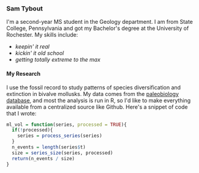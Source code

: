 ### Sam Tybout
I'm a second-year MS student in the Geology department. I am from State College, Pennsylvania and got my Bachelor's degree at the University of Rochester. My skills include:
* _keepin' it real_
* _kickin' it old school_
* _getting totally extreme to the max_

#### My Research
I use the fossil record to study patterns of species diversification and extinction in bivalve mollusks. My data comes from the [paleobiology database](https://paleobiodb.org/#/), and most the analysis is run in R, so I'd like to make everything available from a centralized source like Github. Here's a snippet of code that I wrote:
```R
ml_vol = function(series, processed = TRUE){
  if(!processed){
    series = process_series(series)
  }
  n_events = length(series$t)
  size = series_size(series, processed)
  return(n_events / size)
}
```
